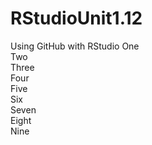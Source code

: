 # RStudioUnit1.12
Using GitHub with RStudio
One  
Two  
Three  
Four  
Five   
Six  
Seven  
Eight  
Nine  
